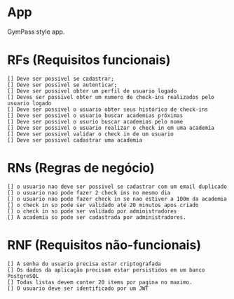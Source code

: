 # App

GymPass style app.

# RFs (Requisitos funcionais)
    
    [] Deve ser possivel se cadastrar;
    [] Deve ser possivel se autenticar;
    [] Deve ser possivel obter um perfil de usuario logado
    [] Deves ser possivel obter um numero de check-ins realizados pelo usuario logado
    [] Deve ser possivel o usuario obter seus histórico de check-ins
    [] Deve ser possivel o usuario buscar academias próximas
    [] Deve ser possivel o usurio buscar academias pelo nome
    [] Deve ser possivel o usuario realizar o check in em uma academia
    [] Deve ser possivel validar o check in de um usuario
    [] Deve ser possivel cadastrar uma academia

# RNs (Regras de negócio)
    
    [] o usuario nao deve ser possivel se cadastrar com um email duplicado
    [] o usuario nao pode fazer 2 check ins no mesmo dia
    [] o usuario nao pode fazer check in se nao estiver a 100m da academia
    [] o check in so pode ser validado até 20 minutos apos criado
    [] o check in so pode ser validado por administradores
    [] A academia so pode ser cadastrada por administradores.

# RNF (Requisitos não-funcionais)

    [] A senha do usuario precisa estar criptografada
    [] Os dados da aplicação precisam estar persistidos em um banco PostgreSQL
    [] Todas listas devem conter 20 items por pagina no maximo. 
    [] O usuario deve ser identificado por um JWT 
    
